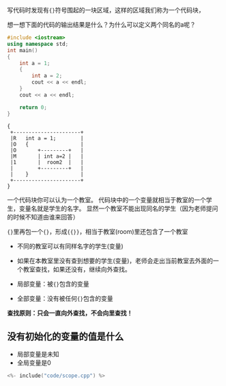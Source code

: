
写代码时发现有`{}`符号围起的一块区域，这样的区域我们称为一个代码块，

想一想下面的代码的输出结果是什么？为什么可以定义两个同名的a呢？
```cpp
#include <iostream>
using namespace std;
int main()
{
    int a = 1;
    {
        int a = 2;
        cout << a << endl;
    }
    cout << a << endl;

    return 0;
}
```

```plaintext
{
 +----------------------+
 |R   int a = 1;        |
 |O   {                 |
 |O       +---------+   |
 |M       | int a=2 |   |
 |1       |  room2  |   |
 |        +---------+   |
 |    }                 |
 +----------------------+
}
```
一个代码块你可以认为一个教室。
代码块中的一个变量就相当于教室的一个学生，变量名就是学生的名字。
显然一个教室不能出现同名的学生（因为老师提问的时候不知道由谁来回答）


`{}`里再包一个`{}`，形成`{{}}`，相当于教室(room)里还包含了一个教室

- 不同的教室可以有同样名字的学生(变量)
- 如果在本教室里没有查到想要的学生(变量)，老师会走出当前教室去外面的一个教室查找，如果还没有，继续向外查找。


- 局部变量：被`{}`包含的变量
- 全部变量：没有被任何`{}`包含的变量

**查找原则：只会一直向外查找，不会向里查找！**

## 没有初始化的变量的值是什么

- 局部变量是未知
- 全局变量是0

```cpp
<%- include("code/scope.cpp") %>
```
